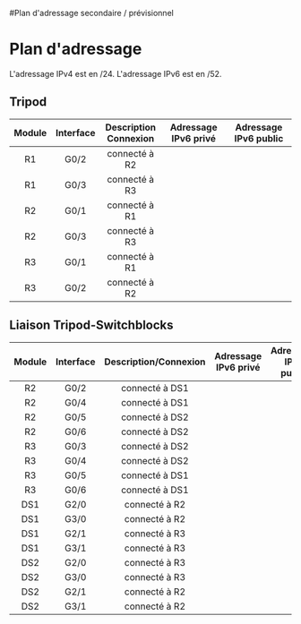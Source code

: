 #Plan d'adressage secondaire / prévisionnel

# Plan d'adressage
L'adressage IPv4 est en /24.
L'adressage IPv6 est en /52.

## Tripod 
|Module|Interface|Description<br>Connexion|Adressage IPv6 privé|Adressage IPv6 public|
|:-:|:-:|:-:|:-:|:-:|
|R1|G0/2|connecté à R2|
|R1|G0/3|connecté à R3|
|R2|G0/1|connecté à R1|
|R2|G0/3|connecté à R3|
|R3|G0/1|connecté à R1|
|R3|G0/2|connecté à R2|


## Liaison Tripod-Switchblocks
|Module|Interface|Description/Connexion|Adressage IPv6 privé|Adressage IPv6 public|
|:-:|:-:|:-:|:-:|:-:|
|R2|G0/2|connecté à DS1|
|R2|G0/4|connecté à DS1|
|R2|G0/5|connecté à DS2|
|R2|G0/6|connecté à DS2|
|R3|G0/3|connecté à DS2|
|R3|G0/4|connecté à DS2|
|R3|G0/5|connecté à DS1|
|R3|G0/6|connecté à DS1|
|DS1|G2/0|connecté à R2|
|DS1|G3/0|connecté à R2|
|DS1|G2/1|connecté à R3|
|DS1|G3/1|connecté à R3|
|DS2|G2/0|connecté à R3|
|DS2|G3/0|connecté à R3|
|DS2|G2/1|connecté à R2|
|DS2|G3/1|connecté à R2|



